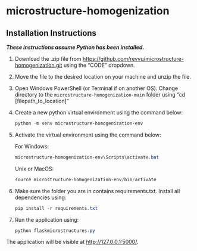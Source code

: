# microstructure-homogenization

## Installation Instructions

*************************************These instructions assume Python has been installed.************************************* 

1. Download the .zip file from https://github.com/revvu/microstructure-homogenization.git using the “CODE” dropdown. 
2. Move the file to the desired location on your machine and unzip the file.
3. Open Windows PowerShell (or Terminal if on another OS). Change directory to the `microstructure-homogenization-main` folder using “cd [filepath_to_location]”
4. Create a new python virtual environment using the command below:
    
    ```powershell
    python -m venv microstructure-homogenization-env
    ```
    
5. Activate the virtual environment using the command below:
    
    For Windows:
    
    ```powershell
    microstructure-homogenization-env\Scripts\activate.bat
    ```
    
    Unix or MacOS:
    
    ```powershell
    source microstructure-homogenization-env/bin/activate
    ```
    
6. Make sure the folder you are in contains requirements.txt. Install all dependencies using:
    
    ```powershell
    pip install -r requirements.txt
    ```
    
7. Run the application using:
    
    ```powershell
    python flaskmicrostructures.py
    ```
    

The application will be visible at http://127.0.0.1:5000/.
